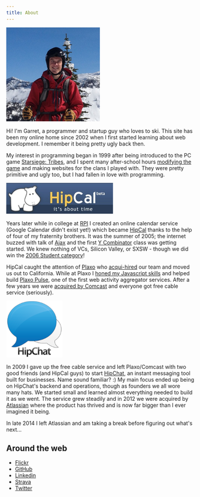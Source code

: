 ```yaml
---
title: About
---
```


<img src="/assets/garret.jpg" class="right">

Hi! I'm Garret, a programmer and startup guy who loves to ski. This site has been my online home since 2002 when I first started learning about web development. I remember it being pretty ugly back then.

My interest in programming began in 1999 after being introduced to the PC game  [Starsiege: Tribes](/2007/07/starsiege-tribes-a-truly-unique-fps), and I spent many after-school hours [modifying the game](https://github.com/powdahound/tribes) and making websites for the clans I played with. They were pretty primitive and ugly too, but I had fallen in love with programming.

<img src="/assets/hipcal_logo.jpg" class="left">

Years later while in college at [RPI](http://rpi.edu) I created an online calendar service (Google Calendar didn't exist yet!) which became [HipCal](/2007/07/hipcal-history) thanks to the help of four of my fraternity brothers. It was the summer of 2005; the internet buzzed with talk of [Ajax](http://en.wikipedia.org/wiki/Ajax_%28programming%29) and the first [Y Combinator](http://en.wikipedia.org/wiki/Y_Combinator_(company)) class was getting started. We knew nothing of VCs, Silicon Valley, or SXSW - though we did win the [2006 Student category](http://www.austinchronicle.com/screens/2006-03-17/348081/)!

HipCal caught the attention of [Plaxo](http://plaxo.com) who [acqui-hired](http://techcrunch.com/2006/05/01/plaxo-acquires-calendar-startup-hipcal/) our team and moved us out to California. While at Plaxo I [honed my Javascript skills](/2007/06/plaxo-30-wap-and-pulse) and helped build [Plaxo Pulse](http://en.wikipedia.org/wiki/Plaxo#Plaxo_Pulse), one of the first web activity aggregator services. After a few years we were [acquired by Comcast](http://techcrunch.com/2008/05/14/confirmed-comcast-bought-plaxo-deal-closed-today/) and everyone got free cable service (seriously).

<img src="/assets/hipchat_logo.png" class="right" style="width: 150px;">

In 2009 I gave up the free cable service and left Plaxo/Comcast with two good friends (and HipCal guys) to start [HipChat](https://www.hipchat.com), an instant messaging tool built for businesses. Name sound familiar? :) My main focus ended up being on HipChat's backend and operations, though as founders we all wore many hats. We started small and learned almost everything needed to build it as we went. The service grew steadily and in 2012 we were acquired by [Atlassian](https://blog.hipchat.com/2012/03/07/weve-been-acquired-by-atlassian/) where the product has thrived and is now far bigger than I ever imagined it being.

In late 2014 I left Atlassian and am taking a break before figuring out what's next...

## Around the web

* [Flickr](http://flickr.com/powdahound)
* [GitHub](https://github.com/powdahound)
* [Linkedin](http://www.linkedin.com/in/garret)
* [Strava](http://app.strava.com/athletes/156550)
* [Twitter](http://twitter.com/powdahound)

